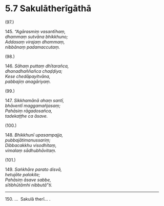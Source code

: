 

# 5.7 Sakulātherīgāthā



(97.)

145\. _“Agārasmiṃ vasantīhaṃ,_  
_dhammaṃ sutvāna bhikkhuno;_  
_Addasaṃ virajaṃ dhammaṃ,_  
_nibbānaṃ padamaccutaṃ._  


(98.)

146\. _Sāhaṃ puttaṃ dhītarañca,_  
_dhanadhaññañca chaḍḍiya;_  
_Kese chedāpayitvāna,_  
_pabbajiṃ anagāriyaṃ._  


(99.)

147\. _Sikkhamānā ahaṃ santī,_  
_bhāventī maggamañjasaṃ;_  
_Pahāsiṃ rāgadosañca,_  
_tadekaṭṭhe ca āsave._  


(100.)

148\. _Bhikkhunī upasampajja,_  
_pubbajātimanussariṃ;_  
_Dibbacakkhu visodhitaṃ,_  
_vimalaṃ sādhubhāvitaṃ._  


(101.)

149\. _Saṅkhāre parato disvā,_  
_hetujāte palokite;_  
_Pahāsiṃ āsave sabbe,_  
_sītibhūtāmhi nibbutā”ti._  


---

150\. …  Sakulā therī… .





